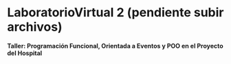 # LaboratorioVirtual 2 (pendiente subir archivos)
**Taller: Programación Funcional, Orientada a Eventos y POO en el Proyecto del Hospital**

